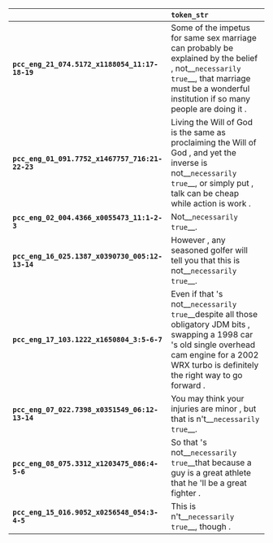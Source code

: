 |                                                 | `token_str`                                                                                                                                                                                               |
|:------------------------------------------------|:----------------------------------------------------------------------------------------------------------------------------------------------------------------------------------------------------------|
| **`pcc_eng_21_074.5172_x1188054_11:17-18-19`**  | Some of the impetus for same sex marriage can probably be explained by the belief , not__``necessarily true``__, that marriage must be a wonderful institution if so many people are doing it .           |
| **`pcc_eng_01_091.7752_x1467757_716:21-22-23`** | Living the Will of God is the same as proclaiming the Will of God , and yet the inverse is not__``necessarily true``__, or simply put , talk can be cheap while action is work .                          |
| **`pcc_eng_02_004.4366_x0055473_11:1-2-3`**     | Not__``necessarily true``__.                                                                                                                                                                              |
| **`pcc_eng_16_025.1387_x0390730_005:12-13-14`** | However , any seasoned golfer will tell you that this is not__``necessarily true``__.                                                                                                                     |
| **`pcc_eng_17_103.1222_x1650804_3:5-6-7`**      | Even if that 's not__``necessarily true``__despite all those obligatory JDM bits , swapping a 1998 car 's old single overhead cam engine for a 2002 WRX turbo is definitely the right way to go forward . |
| **`pcc_eng_07_022.7398_x0351549_06:12-13-14`**  | You may think your injuries are minor , but that is n't__``necessarily true``__.                                                                                                                          |
| **`pcc_eng_08_075.3312_x1203475_086:4-5-6`**    | So that 's not__``necessarily true``__that because a guy is a great athlete that he 'll be a great fighter .                                                                                              |
| **`pcc_eng_15_016.9052_x0256548_054:3-4-5`**    | This is n't__``necessarily true``__, though .                                                                                                                                                             |